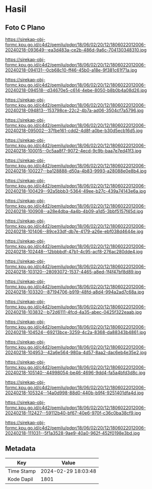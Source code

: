 # Hasil

## Foto C Plano

https://sirekap-obj-formc.kpu.go.id/c4d2/pemilu/pdpr/18/06/02/20/12/1806022012006-20240218-093649--ea3d483a-ce2b-486d-9a6c-704130348310.jpg

https://sirekap-obj-formc.kpu.go.id/c4d2/pemilu/pdpr/18/06/02/20/12/1806022012006-20240218-094131--0cb68c10-ff46-45b0-a18e-9f381c61f71a.jpg

https://sirekap-obj-formc.kpu.go.id/c4d2/pemilu/pdpr/18/06/02/20/12/1806022012006-20240218-094518--d34670e5-c614-4ebe-8050-b8b0b4a08d26.jpg

https://sirekap-obj-formc.kpu.go.id/c4d2/pemilu/pdpr/18/06/02/20/12/1806022012006-20240218-094813--153798ce-22c2-4b7a-ad06-3504cf7a5796.jpg

https://sirekap-obj-formc.kpu.go.id/c4d2/pemilu/pdpr/18/06/02/20/12/1806022012006-20240218-095002--37fbe161-cdd2-4d8f-a0be-b30d5ecb16d5.jpg

https://sirekap-obj-formc.kpu.go.id/c4d2/pemilu/pdpr/18/06/02/20/12/1806022012006-20240218-100015--0c5aa8f7-9072-4ecd-9c9b-baa7e7ed41f3.jpg

https://sirekap-obj-formc.kpu.go.id/c4d2/pemilu/pdpr/18/06/02/20/12/1806022012006-20240218-100227--ba128888-d50a-4b83-9993-a28088e0e8b4.jpg

https://sirekap-obj-formc.kpu.go.id/c4d2/pemilu/pdpr/18/06/02/20/12/1806022012006-20240218-100429--92a5bbb3-5364-49ee-b27c-439a74143e6a.jpg

https://sirekap-obj-formc.kpu.go.id/c4d2/pemilu/pdpr/18/06/02/20/12/1806022012006-20240218-100908--a28e4dba-4a4b-4b09-a1d5-3bbf5157f45d.jpg

https://sirekap-obj-formc.kpu.go.id/c4d2/pemilu/pdpr/18/06/02/20/12/1806022012006-20240218-101406--89ce33df-db7e-4179-a26e-ebf038d4644e.jpg

https://sirekap-obj-formc.kpu.go.id/c4d2/pemilu/pdpr/18/06/02/20/12/1806022012006-20240218-102448--12bbbbdf-47b1-4c95-acf8-276ac280dde4.jpg

https://sirekap-obj-formc.kpu.go.id/c4d2/pemilu/pdpr/18/06/02/20/12/1806022012006-20240218-103120--28093072-1537-4465-a8ed-1f4f47bf8d89.jpg

https://sirekap-obj-formc.kpu.go.id/c4d2/pemilu/pdpr/18/06/02/20/12/1806022012006-20240218-103320--87194706-b919-48fd-a8d4-994a2ad7c68a.jpg

https://sirekap-obj-formc.kpu.go.id/c4d2/pemilu/pdpr/18/06/02/20/12/1806022012006-20240218-103832--b72d6111-4fcd-4a35-abec-0425f322eaab.jpg

https://sirekap-obj-formc.kpu.go.id/c4d2/pemilu/pdpr/18/06/02/20/12/1806022012006-20240218-104524--69213bce-3259-4c2a-8368-da88343b4861.jpg

https://sirekap-obj-formc.kpu.go.id/c4d2/pemilu/pdpr/18/06/02/20/12/1806022012006-20240218-104953--42a6e564-980a-4d57-8aa2-dac6eb4e35e2.jpg

https://sirekap-obj-formc.kpu.go.id/c4d2/pemilu/pdpr/18/06/02/20/12/1806022012006-20240218-105140--44998054-be46-4696-9dd4-fa5a4bfd3d8c.jpg

https://sirekap-obj-formc.kpu.go.id/c4d2/pemilu/pdpr/18/06/02/20/12/1806022012006-20240218-105324--14a0d998-88d0-440b-b9f4-9251401dfa4d.jpg

https://sirekap-obj-formc.kpu.go.id/c4d2/pemilu/pdpr/18/06/02/20/12/1806022012006-20240218-112427--59112b40-bf67-40e6-970f-c36c0ba38cf9.jpg

https://sirekap-obj-formc.kpu.go.id/c4d2/pemilu/pdpr/18/06/02/20/12/1806022012006-20240218-111031--5f1a3528-9ae9-40a0-962f-452f0198e3bd.jpg


## Metadata

| Key        | Value               |
| ---------- | ------------------- |
| Time Stamp | 2024-02-29 18:03:48 |
| Kode Dapil | 1801                |



